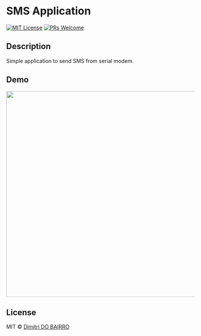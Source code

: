 # SMS Application

[![MIT License][license-badge]][LICENSE]
[![PRs Welcome][prs-badge]][prs]


## Description

Simple application to send SMS from serial modem.

## Demo

<!-- ![Example](https://github.com/rimiti/sms-application/blob/master/doc/demo/screenshot.jpg) -->
<img src="https://github.com/rimiti/sms-application/blob/master/doc/demo/screenshot.jpg" height="550">


## License
MIT © [Dimitri DO BAIRRO](https://github.com/rimiti/sms-application/blob/master/LICENSE)


[license-badge]: https://img.shields.io/badge/license-MIT-blue.svg?style=flat-square
[license]: https://github.com/rimiti/sms-application/blob/master/LICENSE
[prs-badge]: https://img.shields.io/badge/PRs-welcome-brightgreen.svg?style=flat-square
[prs]: http://makeapullrequest.com